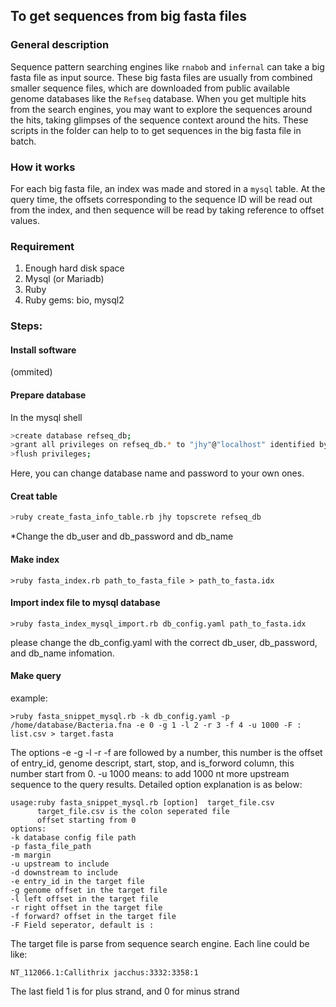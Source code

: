 ## To get sequences from big fasta files
### General description
Sequence pattern searching engines like `rnabob` and `infernal` can take a big fasta file as input source. These big fasta files  are usually from combined smaller sequence files, which are downloaded from public available genome databases like the `Refseq` database. When you get multiple hits from the search engines, you may want to explore the sequences around the hits, taking glimpses of the sequence context around the hits. These scripts in the folder can help to to get sequences in the big fasta file in batch. 

### How it works
For each big fasta file, an index was made and stored in a `mysql` table. At the query time, the offsets corresponding to the sequence ID will be read out from the index, and then sequence will be read by taking reference to offset values.

### Requirement
1. Enough hard disk space
2. Mysql (or Mariadb)
3. Ruby
4. Ruby gems: bio, mysql2

### Steps:
#### Install software
(ommited)
#### Prepare database
In the mysql shell
```bash
>create database refseq_db;
>grant all privileges on refseq_db.* to "jhy"@"localhost" identified by "topscrete";
>flush privileges;
```
Here, you can change database name and password to your own ones.

#### Creat table
```bash
>ruby create_fasta_info_table.rb jhy topscrete refseq_db
```
*Change the db_user and db_password and db_name 

#### Make index
```
>ruby fasta_index.rb path_to_fasta_file > path_to_fasta.idx
```

#### Import index file to mysql database
```
>ruby fasta_index_mysql_import.rb db_config.yaml path_to_fasta.idx
```
please change the db_config.yaml with the correct db_user, db_password, and db_name infomation.

#### Make query
example:
```
>ruby fasta_snippet_mysql.rb -k db_config.yaml -p /home/database/Bacteria.fna -e 0 -g 1 -l 2 -r 3 -f 4 -u 1000 -F : list.csv > target.fasta
```
The options -e -g -l -r -f are followed by a number, this number is the offset of entry_id, genome descript, start, stop, and is_forword column, this number start from 0. 
-u 1000 means: to add 1000 nt more upstream sequence to the query results.
Detailed option explanation is as below:

```
usage:ruby fasta_snippet_mysql.rb [option]  target_file.csv
      target_file.csv is the colon seperated file
      offset starting from 0
options:
-k database config file path
-p fasta_file_path
-m margin
-u upstream to include
-d downstream to include
-e entry_id in the target file
-g genome offset in the target file
-l left offset in the target file
-r right offset in the target file
-f forward? offset in the target file
-F Field seperator, default is :
```

The target file is parse from sequence search engine. Each line could be like:
```
NT_112066.1:Callithrix jacchus:3332:3358:1
```
The last field 1 is for plus strand, and 0 for minus strand
